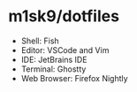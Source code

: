 # m1sk9/dotfiles

- Shell: Fish
- Editor: VSCode and Vim
- IDE: JetBrains IDE
- Terminal: Ghostty
- Web Browser: Firefox Nightly
